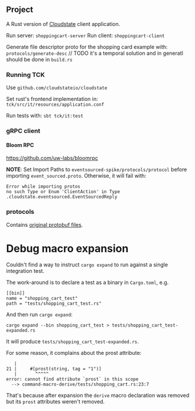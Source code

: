 
## Project

A Rust version of [Cloudstate](https://cloudstate.io/docs/index.html) client application.

Run server: `shoppingcart-server`
Run client: `shoppingcart-client`

Generate file descriptor proto for the shopping card example with: `protocols/generate-desc`
// TODO it's a temporal solution and in generatl should be done in `build.rs`

### Running TCK

Use `github.com/cloudstateio/cloudstate`

Set rust's frontend implementation in: `tck/src/it/resources/application.conf`

Run tests with: `sbt tck/it:test`


### gRPC client

#### Bloom RPC

https://github.com/uw-labs/bloomrpc

**NOTE**: Set Import Paths to `eventsourced-spike/protocols/protocol` before importing `event_sourced.proto`. Otherwise, it will fail with:
```
Error while importing protos
no such Type or Enum 'ClientAction' in Type .cloudstate.eventsourced.EventSourcedReply
```


### protocols

Contains [original protobuf files](https://github.com/cloudstateio/cloudstate/tree/master/protocols).


Debug macro expansion
=====================

Couldn't find a way to instruct `cargo expand` to run against a single integration test.

The work-around is to declare a test as a binary in `Cargo.toml`, e.g.

```
[[bin]]
name = "shopping_cart_test"
path = "tests/shopping_cart_test.rs"
```

And then run `cargo expand`:

```
cargo expand --bin shopping_cart_test > tests/shopping_cart_test-expanded.rs
```

It will produce `tests/shopping_cart_test-expanded.rs`.

For some reason, it complains about the prost attribute:
 
```
   |
21 |     #[prost(string, tag = "1")]
   |       ^^^^^
error: cannot find attribute `prost` in this scope
  --> command-macro-derive/tests/shopping_cart.rs:23:7
```
 
That's because after expansion the `derive` macro declaration was removed but its `prost` attributes weren't removed.

